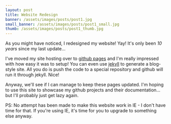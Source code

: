 ```yaml
---
layout: post
title: Website Redesign
banner: /assets/images/posts/post1.jpg
small_banner: /assets/images/posts/post1_small.jpg
thumb: /assets/images/posts/post1_thumb.jpg
---
```

As you might have noticed, I redesigned my website! Yay! It's only been *10 years* since my last update...

I've moved my site hosting over to [github pages](http://pages.github.com/ "github pages") and I'm really impressed with how easy it was to setup! You can even use [jekyll](http://jekyllrb.com/ "jekyll") to generate a blog-style site. All you do is push the code to a special repository and github will run it through jekyll. Nice!

Anyway, we'll see if I can manage to keep these pages updated. I'm hoping to use this site to showcase my github projects and their documentation... but I'll probably just get lazy again.

PS: No attempt has been made to make this website work in IE - I don't have time for that. If you're using IE, it's time for you to upgrade to something else anyway.